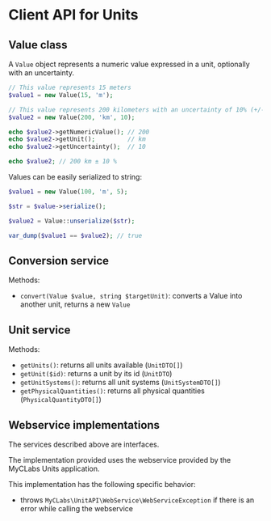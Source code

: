 # Client API for Units

## Value class

A `Value` object represents a numeric value expressed in a unit, optionally with an uncertainty.

```php
// This value represents 15 meters
$value1 = new Value(15, 'm');

// This value represents 200 kilometers with an uncertainty of 10% (+/- 20 kilometers)
$value2 = new Value(200, 'km', 10);

echo $value2->getNumericValue(); // 200
echo $value2->getUnit();         // km
echo $value2->getUncertainty();  // 10

echo $value2; // 200 km ± 10 %
```

Values can be easily serialized to string:

```php
$value1 = new Value(100, 'm', 5);

$str = $value->serialize();

$value2 = Value::unserialize($str);

var_dump($value1 == $value2); // true
```

## Conversion service

Methods:

- `convert(Value $value, string $targetUnit)`: converts a Value into another unit, returns a new `Value`

## Unit service

Methods:

- `getUnits()`: returns all units available (`UnitDTO[]`)
- `getUnit($id)`: returns a unit by its id (`UnitDTO`)
- `getUnitSystems()`: returns all unit systems (`UnitSystemDTO[]`)
- `getPhysicalQuantities()`: returns all physical quantities (`PhysicalQuantityDTO[]`)

## Webservice implementations

The services described above are interfaces.

The implementation provided uses the webservice provided by the MyCLabs Units application.

This implementation has the following specific behavior:

- throws `MyCLabs\UnitAPI\WebService\WebServiceException` if there is an error while calling the webservice
